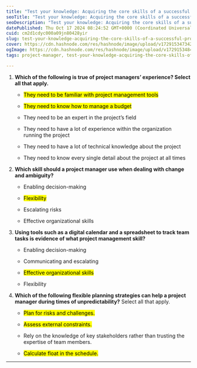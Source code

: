 ```yaml
---
title: "Test your knowledge: Acquiring the core skills of a successful project manager"
seoTitle: "Test your knowledge: Acquiring the core skills of a successful project"
seoDescription: "Test your knowledge: Acquiring the core skills of a successful project manager"
datePublished: Thu Oct 17 2024 08:24:52 GMT+0000 (Coordinated Universal Time)
cuid: cm2d1cdyc000a09jn80428yir
slug: test-your-knowledge-acquiring-the-core-skills-of-a-successful-project-manager
cover: https://cdn.hashnode.com/res/hashnode/image/upload/v1729153473420/8b189f2c-421e-4880-b37e-397bde93e343.png
ogImage: https://cdn.hashnode.com/res/hashnode/image/upload/v1729153484973/eaac5331-8b7b-475d-94a0-463bcfa218ac.png
tags: project-manager, test-your-knowledge-acquiring-the-core-skills-of-a-successful-project-manager

---
```


1. **Which of the following is true of project managers’ experience? Select all that apply.**
    
    * <mark>They need to be familiar with project management tools</mark>
        
    * <mark>They need to know how to manage a budget</mark>
        
    * They need to be an expert in the project’s field
        
    * They need to have a lot of experience within the organization running the project
        
    * They need to have a lot of technical knowledge about the project
        
    * They need to know every single detail about the project at all times
        
2. **Which skill should a project manager use when dealing with change and ambiguity?**
    
    * Enabling decision-making
        
    * <mark>Flexibility</mark>
        
    * Escalating risks
        
    * Effective organizational skills
        
3. **Using tools such as a digital calendar and a spreadsheet to track team tasks is evidence of what project management skill?**
    
    * Enabling decision-making
        
    * Communicating and escalating
        
    * <mark>Effective organizational skills</mark>
        
    * Flexibility
        
4. **Which of the following flexible planning strategies can help a project manager during times of unpredictability?** Select all that apply.
    
    * <mark>Plan for risks and challenges.</mark>
        
    * <mark>Assess external constraints.</mark>
        
    * Rely on the knowledge of key stakeholders rather than trusting the expertise of team members.
        
    * <mark>Calculate float in the schedule.</mark>
        

---